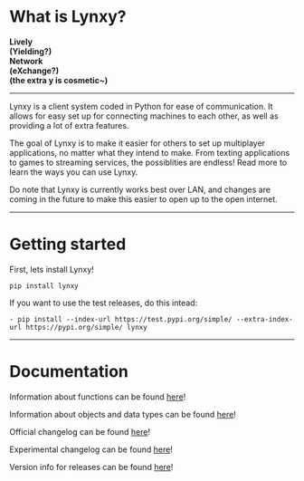 # **What is Lynxy?**
<b>Lively <br>
(Yielding?) <br>
Network <br>
(eXchange?) <br>
(the extra y is cosmetic~)</b>

***

Lynxy is a client system coded in Python for ease of communication. It allows for easy set up for connecting
machines to each other, as well as providing a lot of extra features. 

The goal of Lynxy is to make it easier for others to set up multiplayer applications, no matter what they intend to make. From texting applications to games to streaming services, the possiblities are endless! Read more to learn the ways you can use Lynxy.

Do note that Lynxy is currently works best over LAN, and changes are coming in the future to make this easier to open up to the open internet.

***

# Getting started
First, lets install Lynxy!

    pip install lynxy

If you want to use the test releases, do this intead:

    - pip install --index-url https://test.pypi.org/simple/ --extra-index-url https://pypi.org/simple/ lynxy
***

# Documentation
Information about functions can be found [here](/docs/github/functions.md)!

Information about objects and data types can be found [here](/docs/github/data.md)!

Official changelog can be found [here](/docs/github/changelogs/release_changelog.md)!

Experimental changelog can be found [here](/docs/github/changelogs/experimental_changelog.md)!

Version info for releases can be found [here](/docs/github/version%20key.md)!